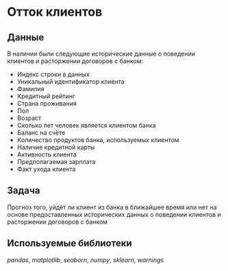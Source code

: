 # Отток клиентов


## Данные

В наличии были следующие исторические данные о поведении клиентов и расторжении договоров с банком:
- Индекс строки в данных
- Уникальный идентификатор клиента
- Фамилия
- Кредитный рейтинг
- Страна проживания
- Пол
- Возраст
- Сколько лет человек является клиентом банка
- Баланс на счёте
- Количество продуктов банка, используемых клиентом
- Наличие кредитной карты
- Активность клиента
- Предполагаемая зарплата
- Факт ухода клиента

## Задача

Прогноз того, уйдёт ли клиент из банка в ближайшее время или нет на основе предоставленных исторических данных о поведении клиентов и расторжении договоров с банком  

## Используемые библиотеки
*pandas*, *matplotlib*, *seaborn*, *numpy*, *sklearn*, *warnings*
